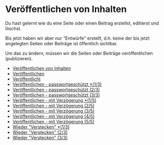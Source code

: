 # Veröffentlichen von Inhalten

Du hast gelernt wie du eine Seite oder einen Beitrag erstellst, editierst und löschst.

Bis jetzt haben wir aber nur "Entwürfe" erstellt, d.h. keine der bis jetzt angelegten Seiten oder Beiträge ist öffentlich sichtbar.

Um das zu ändern, müssen wir die Seiten oder Beiträge veröffentlichen (publizieren).

  - [Veröffentlichen von Inhalten](./00_teaser.md) 
  - [Veröffentlichen](./01_publish.md) 
  - [Veröffentlicht](./02_published.md) 
  - [Veröffentlichen - passwortgeschützt *(1/3)](./03_publish_with_password_1.md) 
  - [Veröffentlichen - passwortgeschützt (2/3)](./03_publish_with_password_2.md) 
  - [Veröffentlichen - passwortgeschützt (3/3)](./03_publish_with_password_3.md) 
  - [Veröffentlichen - mit Verzögerung *(1/5)](./04_publish_delayed_1.md) 
  - [Veröffentlichen - mit Verzögerung (2/5)](./04_publish_delayed_2.md) 
  - [Veröffentlichen - mit Verzögerung (3/5)](./04_publish_delayed_3.md) 
  - [Veröffentlichen - mit Verzögerung (4/5)](./04_publish_delayed_4.md) 
  - [Veröffentlichen - mit Verzögerung (5/5)](./04_publish_delayed_5.md) 
  - [Wieder "Verstecken" *(1/3)](./05_unpublish_1.md) 
  - [Wieder "Verstecken" (2/3)](./05_unpublish_2.md) 
  - [Wieder "Verstecken" (3/3)](./05_unpublish_3.md) 
